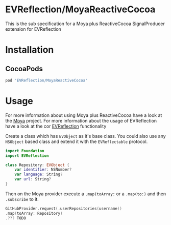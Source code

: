 EVReflection/MoyaReactiveCocoa
============

This is the sub specification for a Moya plus ReactiveCocoa SignalProducer extension for EVReflection

# Installation

## CocoaPods

```ruby
pod 'EVReflection/MoyaReactiveCocoa'
```

# Usage

For more information about using Moya plus ReactiveCocoa have a look at the [Moya](https://github.com/Moya/Moya) project.
For more information about the usage of EVReflection have a look at the cor [EVReflection](https://github.com/evermeer/EVReflection) functionality

Create a class which has `EVObject` as it's base class. You could also use any `NSObject` based class and extend it with the `EVReflectable` protocol. 

```swift
import Foundation
import EVReflection

class Repository: EVObject {
    var identifier: NSNumber?
    var language: String?
    var url: String?
}
```

Then on the Moya provider execute a `.map(toArray:` or a `.map(to:)` and then `.subscribe` to it.

```swift
GitHubProvider.request(.userRepositories(username))
.map(toArray: Repository)
.??? TODO
```
